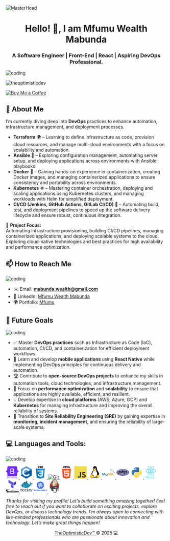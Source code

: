 ![MasterHead](https://qrangers.com/wp-content/uploads/2021/09/Banner-Introduction-to-3D-Animation.png)
<h1 align="center">Hello! 👋, I am Mfumu Wealth Mabunda</h1>

<h3 align="center">A Software Engineer | Front-End | React | Aspiring DevOps Professional.</h3>

<img style="align:center;" alt="coding" width="" src="https://img.freepik.com/free-vector/web-development-concept-with-programmer-ar_107791-17049.jpg?t=st=1739615193~exp=1739618793~hmac=b41d5060eae643931de6949c328d68ad941d18d231fa7b296cb2d50be52860bc&w=1380">

<p> 
  <img src="https://komarev.com/ghpvc/?username=theoptimisticdev&label=Profile%20views&color=0e75b6&style=flat" alt="theoptimisticdev" /> 
</p>

<a href="https://www.buymeacoffee.com/mabundawealth" target="_blank">
  <img src="https://img.buymeacoffee.com/button-api/?text=Buy%20me%20a%20coffee&emoji=&slug=mabundawealth&button_colour=FFDD00&font_colour=000000&font_family=Cookie&outline_colour=000000&coffee_colour=ffffff" alt="Buy Me a Coffee">
</a>

## 📌 About Me

I’m currently diving deep into **DevOps** practices to enhance automation, infrastructure management, and deployment processes.

- **Terraform** 🌍 – Learning to define infrastructure as code, provision cloud resources, and manage multi-cloud environments with a focus on scalability and automation.
- **Ansible** 🤖 – Exploring configuration management, automating server setup, and deploying applications across environments with Ansible playbooks.
- **Docker** 🐳 – Gaining hands-on experience in containerization, creating Docker images, and managing containerized applications to ensure consistency and portability across environments.
- **Kubernetes** ☸️ – Mastering container orchestration, deploying and scaling applications using Kubernetes clusters, and managing workloads with Helm for simplified deployment.
- **CI/CD (Jenkins, GitHub Actions, GitLab CI/CD)** 🚀 – Automating build, test, and deployment pipelines to speed up the software delivery lifecycle and ensure robust, continuous integration.

🔹 **Project Focus:**  
Automating infrastructure provisioning, building CI/CD pipelines, managing containerized applications, and deploying scalable systems to the cloud. Exploring cloud-native technologies and best practices for high availability and performance optimization.

## 📫 How to Reach Me

<img style="align:center;" alt="coding" width="" src="https://img.freepik.com/free-vector/gradient-illustration-international-internet-day-celebration_23-2150756043.jpg?t=st=1739614141~exp=1739617741~hmac=4c49d2eece3e10a0a52518d1e848c9808499e2101cbbed1c80c6002e03e01b69&w=826">

- ✉️ Email: **mabunda.wealth@gmail.com**
- 💼 LinkedIn: [Mfumu Wealth Mabunda](https://www.linkedin.com/in/mfumu-wealth-mabunda-353374159)
- 🌍 Portfolio: [Mfumu](https://mfumu.netlify.app)

## 🎯 Future Goals

<img style="align:center;" alt="coding" width="" src="https://img.freepik.com/free-vector/focus-abstract-concept-vector-illustration-training-concentration-focus-success-defined-business-goal-orientation-target-center-attention-focal-point-spotlight-abstract-metaphor_335657-2893.jpg?t=st=1739613679~exp=1739617279~hmac=fa4f73245d3289a8e2bb294a2132b0847002d7bc63588490b49e040e502665c0&w=826">

- ✅ Master **DevOps practices** such as Infrastructure as Code (IaC), automation, CI/CD, and containerization for efficient deployment workflows.
- 📱 Learn and develop **mobile applications** using **React Native** while implementing DevOps principles for continuous delivery and automation.
- 🏆 Contribute to **open-source DevOps projects** to enhance my skills in automation tools, cloud technologies, and infrastructure management.
- 🌟 Focus on **performance optimization** and **scalability** to ensure that applications are highly available, efficient, and resilient.
- 💡 Develop expertise in **cloud platforms** (AWS, Azure, GCP) and **Kubernetes** for managing infrastructure and improving the overall reliability of systems.
- 🚀 Transition to **Site Reliability Engineering (SRE)** by gaining expertise in **monitoring, incident management**, and ensuring the reliability of large-scale systems.

## 💻 Languages and Tools:

<img style="align:center;" alt="coding" width="" src="https://img.freepik.com/free-vector/illustrated-cms-concept-flat-design_23-2148800725.jpg?t=st=1739615827~exp=1739619427~hmac=4aa785384859ef2490c800c5bc587801798869c4144040ce733e54d79933761c&w=826">

<p align="left">
  <a href="https://getbootstrap.com" target="_blank" rel="noreferrer">
    <img src="https://raw.githubusercontent.com/devicons/devicon/master/icons/bootstrap/bootstrap-plain-wordmark.svg" 
         alt="Bootstrap" width="40" height="40"/>
  </a>
  <a href="https://www.cprogramming.com/" target="_blank" rel="noreferrer">
    <img src="https://raw.githubusercontent.com/devicons/devicon/master/icons/c/c-original.svg" 
         alt="C" width="40" height="40"/>
  </a>
  <a href="https://www.w3schools.com/css/" target="_blank" rel="noreferrer">
    <img src="https://raw.githubusercontent.com/devicons/devicon/master/icons/css3/css3-original-wordmark.svg" 
         alt="CSS3" width="40" height="40"/>
  </a>
  <a href="https://git-scm.com/" target="_blank" rel="noreferrer">
    <img src="https://www.vectorlogo.zone/logos/git-scm/git-scm-icon.svg" 
         alt="Git" width="40" height="40"/>
  </a>
  <a href="https://www.w3.org/html/" target="_blank" rel="noreferrer">
    <img src="https://raw.githubusercontent.com/devicons/devicon/master/icons/html5/html5-original-wordmark.svg" 
         alt="HTML5" width="40" height="40"/>
  </a>
  <a href="https://developer.mozilla.org/en-US/docs/Web/JavaScript" target="_blank" rel="noreferrer">
    <img src="https://raw.githubusercontent.com/devicons/devicon/master/icons/javascript/javascript-original.svg" 
         alt="JavaScript" width="40" height="40"/>
  </a>
  <a href="https://www.linux.org/" target="_blank" rel="noreferrer">
    <img src="https://raw.githubusercontent.com/devicons/devicon/master/icons/linux/linux-original.svg" 
         alt="Linux" width="40" height="40"/>
  </a>
  <a href="https://www.mysql.com/" target="_blank" rel="noreferrer">
    <img src="https://raw.githubusercontent.com/devicons/devicon/master/icons/mysql/mysql-original-wordmark.svg" 
         alt="MySQL" width="40" height="40"/>
  </a>
  <a href="https://www.php.net" target="_blank" rel="noreferrer">
    <img src="https://raw.githubusercontent.com/devicons/devicon/master/icons/php/php-original.svg" 
         alt="PHP" width="40" height="40"/>
  </a>
  <a href="https://www.python.org" target="_blank" rel="noreferrer">
    <img src="https://raw.githubusercontent.com/devicons/devicon/master/icons/python/python-original.svg" 
         alt="Python" width="40" height="40"/>
  </a>
  <a href="https://reactjs.org/" target="_blank" rel="noreferrer">
    <img src="https://raw.githubusercontent.com/devicons/devicon/master/icons/react/react-original-wordmark.svg" 
         alt="React" width="40" height="40"/>
  </a>
  <a href="https://www.terraform.io/" target="_blank" rel="noreferrer">
    <img src="https://raw.githubusercontent.com/devicons/devicon/master/icons/terraform/terraform-original-wordmark.svg" 
         alt="Terraform" width="40" height="40"/>
  </a>
  <a href="https://www.docker.com/" target="_blank" rel="noreferrer">
    <img src="https://raw.githubusercontent.com/devicons/devicon/master/icons/docker/docker-original-wordmark.svg" 
         alt="Docker" width="40" height="40"/>
  </a>
  <a href="https://kubernetes.io/" target="_blank" rel="noreferrer">
    <img src="https://raw.githubusercontent.com/devicons/devicon/master/icons/kubernetes/kubernetes-plain-wordmark.svg" 
         alt="Kubernetes" width="40" height="40"/>
  </a>
  <a href="https://www.jenkins.io/" target="_blank" rel="noreferrer">
    <img src="https://raw.githubusercontent.com/devicons/devicon/master/icons/jenkins/jenkins-original.svg" 
         alt="Jenkins" width="40" height="40"/>
  </a>
</p>

*Thanks for visiting my profile! Let's build something amazing together! Feel free to reach out if you want to collaborate on exciting projects, explore DevOps, or discuss technology trends. I'm always open to connecting with like-minded professionals who are passionate about innovation and technology. Let’s make great things happen!*

<div align="center">
  <a href="https://mfumuwealthmabunda.netlify.app/" target="_blank" rel="noreferrer">
    TheOptimisticDev™ 
  </a> © 2025 💻
</div>



